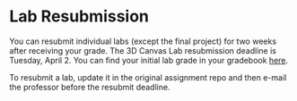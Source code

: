 # Lab Resubmission

You can resubmit individual labs (except the final project) for two weeks after receiving your grade.
The 3D Canvas Lab resubmission deadline is Tuesday, April 2. You can find your initial lab grade in your gradebook [here](https://classroom.github.com/a/7dLK4j3-). 

To resubmit a lab, update it in the original assignment repo and then e-mail the professor before the resubmit deadline. 
